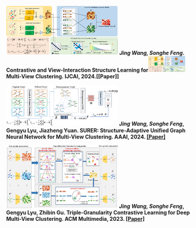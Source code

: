 
[series]:(/contents/series.png) 
[surer]:/contents/surer.png
[trust]:/contents/trust.png

<img src="/contents/series.png" width = 300 > *<strong><strong>Jing Wang, Songhe Feng*. Contrastive and View-Interaction Structure Learning for<img src="/contents/series.png" width = 100 > Multi-View Clustering. IJCAI, 2024.[[Paper]] 

<img src="/contents/surer.png" width = 300 > *<strong><strong>Jing Wang, Songhe Feng*, Gengyu Lyu, Jiazheng Yuan. SURER: Structure-Adaptive Unified Graph Neural Network for Multi-View Clustering. AAAI, 2024. [[Paper]](https://ojs.aaai.org/index.php/AAAI/article/view/29478)

<img src="/contents/trust.png" width = 300 > *<strong><strong>Jing Wang, Songhe Feng*, Gengyu Lyu, Zhibin Gu. Triple-Granularity Contrastive Learning for Deep Multi-View Clustering. ACM Multimedia, 2023. [[Paper]](https://dl.acm.org/doi/abs/10.1145/3581783.3611844)
